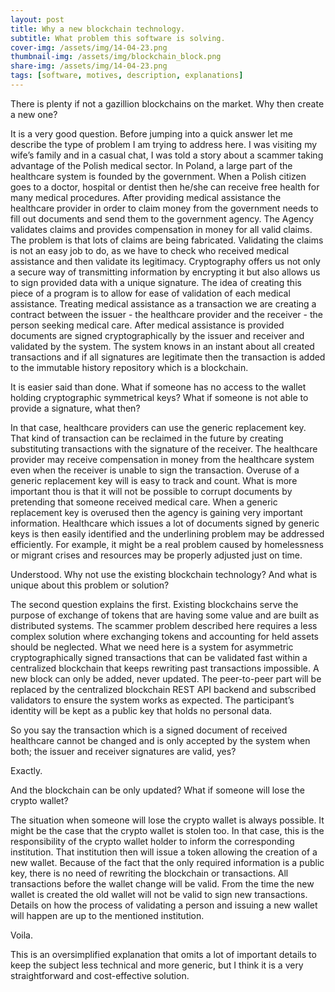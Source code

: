 ```yaml
---
layout: post
title: Why a new blockchain technology.
subtitle: What problem this software is solving.
cover-img: /assets/img/14-04-23.png
thumbnail-img: /assets/img/blockchain_block.png
share-img: /assets/img/14-04-23.png
tags: [software, motives, description, explanations]
---
```


There is plenty if not a gazillion blockchains on the market. Why then create a new one?

It is a very good question. Before jumping into a quick answer let me describe the type of problem I am trying to address here.
I was visiting my wife’s family and in a casual chat, I was told a story about a scammer taking advantage of the Polish medical sector. In Poland, a large part of the healthcare system is founded by the government. When a Polish citizen goes to a doctor, hospital or dentist then he/she can receive free health for many medical procedures. After providing medical assistance the healthcare provider in order to claim money from the government needs to fill out documents and send them to the government agency. The Agency validates claims and provides compensation in money for all valid claims. The problem is that lots of claims are being fabricated. Validating the claims is not an easy job to do, as we have to check who received medical assistance and then validate its legitimacy.
Cryptography offers us not only a secure way of transmitting information by encrypting it but also allows us to sign provided data with a unique signature. 
The idea of creating this piece of a program is to allow for ease of validation of each medical assistance. Treating medical assistance as a transaction we are creating a contract between the issuer - the healthcare provider and the receiver - the person seeking medical care. After medical assistance is provided documents are signed cryptographically by the issuer and receiver and validated by the system. The system knows in an instant about all created transactions and if all signatures are legitimate then the transaction is added to the immutable history repository which is a blockchain.

It is easier said than done. What if someone has no access to the wallet holding cryptographic symmetrical keys? What if someone is not able to provide a signature, what then?

In that case, healthcare providers can use the generic replacement key. That kind of transaction can be reclaimed in the future by creating substituting transactions with the signature of the receiver. The healthcare provider may receive compensation in money from the healthcare system even when the receiver is unable to sign the transaction. Overuse of a generic replacement key will is easy to track and count. What is more important thou is that it will not be possible to corrupt documents by pretending that someone received medical care. When a generic replacement key is overused then the agency is gaining very important information. Healthcare which issues a lot of documents signed by generic keys is then easily identified and the underlining problem may be addressed efficiently. For example, it might be a real problem caused by homelessness or migrant crises and resources may be properly adjusted just on time.

Understood. Why not use the existing blockchain technology? And what is unique about this problem or solution?

The second question explains the first. Existing blockchains serve the purpose of exchange of tokens that are having some value and are built as distributed systems. The scammer problem described here requires a less complex solution where exchanging tokens and accounting for held assets should be neglected. What we need here is a system for asymmetric cryptographically signed transactions that can be validated fast within a centralized blockchain that keeps rewriting past transactions impossible. A new block can only be added, never updated. The peer-to-peer part will be replaced by the centralized blockchain REST API backend and subscribed validators to ensure the system works as expected. The participant’s identity will be kept as a public key that holds no personal data.

So you say the transaction which is a signed document of received healthcare cannot be changed and is only accepted by the system when both; the issuer and receiver signatures are valid, yes?

Exactly.

And the blockchain can be only updated? What if someone will lose the crypto wallet?

The situation when someone will lose the crypto wallet is always possible. It might be the case that the crypto wallet is stolen too. In that case, this is the responsibility of the crypto wallet holder to inform the corresponding institution. That institution then will issue a token allowing the creation of a new wallet. Because of the fact that the only required information is a public key, there is no need of rewriting the blockchain or transactions. All transactions before the wallet change will be valid. From the time the new wallet is created the old wallet will not be valid to sign new transactions. Details on how the process of validating a person and issuing a new wallet will happen are up to the mentioned institution.

Voila.

This is an oversimplified explanation that omits a lot of important details to keep the subject less technical and more generic, but I think it is a very straightforward and cost-effective solution.
